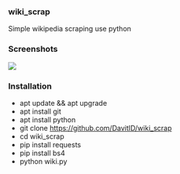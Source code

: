 ### wiki_scrap

Simple wikipedia scraping use python

### Screenshots
<img src="https://b.top4top.io/p_1843ysbf60.png">

### Installation

- apt update && apt upgrade
- apt install git
- apt install python
- git clone https://github.com/DavitID/wiki_scrap
- cd wiki_scrap
- pip install requests
- pip install bs4
- python wiki.py
